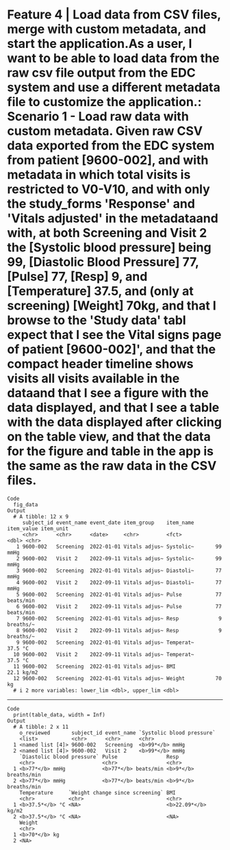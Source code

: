 # Feature 4 | Load data from CSV files, merge with custom metadata, and start the application.As a user, I want to be able to load data from the raw csv file output from the EDC system and use a different metadata file to customize the application.: Scenario 1 - Load raw data with custom metadata. Given raw CSV data exported from the EDC system from patient [9600-002], and with metadata in which total visits is restricted to V0-V10, and with only the study_forms 'Response' and 'Vitals adjusted' in the metadataand with, at both Screening and Visit 2 the [Systolic blood pressure] being 99, [Diastolic Blood Pressure] 77, [Pulse] 77, [Resp] 9, and [Temperature] 37.5, and (only at screening) [Weight] 70kg, and that I browse to the 'Study data' tabI expect that I see the Vital signs page of patient [9600-002]', and that the compact header timeline shows visits all visits available in the dataand that I see a figure with the data displayed, and that I see a table with the data displayed after clicking on the table view, and that the data for the figure and table in the app is the same as the raw data in the CSV files.

    Code
      fig_data
    Output
      # A tibble: 12 x 9
         subject_id event_name event_date item_group    item_name item_value item_unit
         <chr>      <chr>      <date>     <chr>         <fct>          <dbl> <chr>    
       1 9600-002   Screening  2022-01-01 Vitals adjus~ Systolic~       99   mmHg     
       2 9600-002   Visit 2    2022-09-11 Vitals adjus~ Systolic~       99   mmHg     
       3 9600-002   Screening  2022-01-01 Vitals adjus~ Diastoli~       77   mmHg     
       4 9600-002   Visit 2    2022-09-11 Vitals adjus~ Diastoli~       77   mmHg     
       5 9600-002   Screening  2022-01-01 Vitals adjus~ Pulse           77   beats/min
       6 9600-002   Visit 2    2022-09-11 Vitals adjus~ Pulse           77   beats/min
       7 9600-002   Screening  2022-01-01 Vitals adjus~ Resp             9   breaths/~
       8 9600-002   Visit 2    2022-09-11 Vitals adjus~ Resp             9   breaths/~
       9 9600-002   Screening  2022-01-01 Vitals adjus~ Temperat~       37.5 °C       
      10 9600-002   Visit 2    2022-09-11 Vitals adjus~ Temperat~       37.5 °C       
      11 9600-002   Screening  2022-01-01 Vitals adjus~ BMI             22.1 kg/m2    
      12 9600-002   Screening  2022-01-01 Vitals adjus~ Weight          70   kg       
      # i 2 more variables: lower_lim <dbl>, upper_lim <dbl>

---

    Code
      print(table_data, width = Inf)
    Output
      # A tibble: 2 x 11
        o_reviewed       subject_id event_name `Systolic blood pressure`
        <list>           <chr>      <chr>      <chr>                    
      1 <named list [4]> 9600-002   Screening  <b>99*</b> mmHg          
      2 <named list [4]> 9600-002   Visit 2    <b>99*</b> mmHg          
        `Diastolic blood pressure` Pulse                Resp                 
        <chr>                      <chr>                <chr>                
      1 <b>77*</b> mmHg            <b>77*</b> beats/min <b>9*</b> breaths/min
      2 <b>77*</b> mmHg            <b>77*</b> beats/min <b>9*</b> breaths/min
        Temperature     `Weight change since screening` BMI                
        <chr>           <chr>                           <chr>              
      1 <b>37.5*</b> °C <NA>                            <b>22.09*</b> kg/m2
      2 <b>37.5*</b> °C <NA>                            <NA>               
        Weight       
        <chr>        
      1 <b>70*</b> kg
      2 <NA>         


